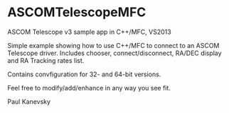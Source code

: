 # ASCOMTelescopeMFC
ASCOM Telescope v3 sample app in C++/MFC, VS2013

Simple example showing how to use C++/MFC to connect to an ASCOM Telescope driver.
Includes chooser, connect/disconnect, RA/DEC display and RA Tracking rates list.

Contains convfiguration for 32- and 64-bit versions.

Feel free to modify/add/enhance in any way you see fit.

Paul Kanevsky

